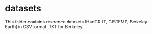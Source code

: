 # datasets
This folder contains reference datasets (HadCRUT, GISTEMP, Berkeley Earth) in CSV format. TXT for Berkeley.
